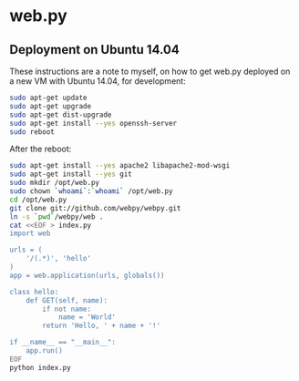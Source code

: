 <!-- -
Title: web.py
Description: Notes and links on the web.py framework
First Published: 2015-11-01
- -->

web.py
======

Deployment on Ubuntu 14.04
--------------------------

These instructions are a note to myself, on how to get web.py deployed on a new 
VM with Ubuntu 14.04, for development:

```bash
sudo apt-get update
sudo apt-get upgrade
sudo apt-get dist-upgrade
sudo apt-get install --yes openssh-server 
sudo reboot
```

After the reboot:

```bash
sudo apt-get install --yes apache2 libapache2-mod-wsgi
sudo apt-get install --yes git
sudo mkdir /opt/web.py
sudo chown `whoami`:`whoami` /opt/web.py
cd /opt/web.py
git clone git://github.com/webpy/webpy.git
ln -s `pwd`/webpy/web .
cat <<EOF > index.py
import web

urls = (
    '/(.*)', 'hello'
)
app = web.application(urls, globals())

class hello:
    def GET(self, name):
        if not name: 
            name = 'World'
        return 'Hello, ' + name + '!'

if __name__ == "__main__":
    app.run()
EOF
python index.py
```


